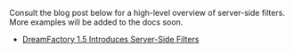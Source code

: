 Consult the blog post below for a high-level overview of server-side filters. More examples will be added to the docs soon.

* [DreamFactory 1.5 Introduces Server-Side Filters](http://blog.dreamfactory.com/dreamfactory-introduces-server-side-filters)